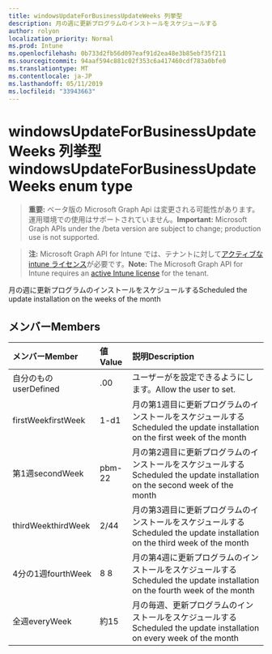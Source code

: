 ```yaml
---
title: windowsUpdateForBusinessUpdateWeeks 列挙型
description: 月の週に更新プログラムのインストールをスケジュールする
author: rolyon
localization_priority: Normal
ms.prod: Intune
ms.openlocfilehash: 0b733d2fb56d097eaf91d2ea48e3b85ebf35f211
ms.sourcegitcommit: 94aaf594c881c02f353c6a417460cdf783a0bfe0
ms.translationtype: MT
ms.contentlocale: ja-JP
ms.lasthandoff: 05/11/2019
ms.locfileid: "33943663"
---
```

# <a name="windowsupdateforbusinessupdateweeks-enum-type"></a><span data-ttu-id="dee0c-103">windowsUpdateForBusinessUpdateWeeks 列挙型</span><span class="sxs-lookup"><span data-stu-id="dee0c-103">windowsUpdateForBusinessUpdateWeeks enum type</span></span>

> <span data-ttu-id="dee0c-104">**重要:** ベータ版の Microsoft Graph Api は変更される可能性があります。運用環境での使用はサポートされていません。</span><span class="sxs-lookup"><span data-stu-id="dee0c-104">**Important:** Microsoft Graph APIs under the /beta version are subject to change; production use is not supported.</span></span>

> <span data-ttu-id="dee0c-105">**注:** Microsoft Graph API for Intune では、テナントに対して[アクティブな intune ライセンス](https://go.microsoft.com/fwlink/?linkid=839381)が必要です。</span><span class="sxs-lookup"><span data-stu-id="dee0c-105">**Note:** The Microsoft Graph API for Intune requires an [active Intune license](https://go.microsoft.com/fwlink/?linkid=839381) for the tenant.</span></span>

<span data-ttu-id="dee0c-106">月の週に更新プログラムのインストールをスケジュールする</span><span class="sxs-lookup"><span data-stu-id="dee0c-106">Scheduled the update installation on the weeks of the month</span></span>

## <a name="members"></a><span data-ttu-id="dee0c-107">メンバー</span><span class="sxs-lookup"><span data-stu-id="dee0c-107">Members</span></span>
|<span data-ttu-id="dee0c-108">メンバー</span><span class="sxs-lookup"><span data-stu-id="dee0c-108">Member</span></span>|<span data-ttu-id="dee0c-109">値</span><span class="sxs-lookup"><span data-stu-id="dee0c-109">Value</span></span>|<span data-ttu-id="dee0c-110">説明</span><span class="sxs-lookup"><span data-stu-id="dee0c-110">Description</span></span>|
|:---|:---|:---|
|<span data-ttu-id="dee0c-111">自分のもの</span><span class="sxs-lookup"><span data-stu-id="dee0c-111">userDefined</span></span>|<span data-ttu-id="dee0c-112">.0</span><span class="sxs-lookup"><span data-stu-id="dee0c-112">0</span></span>|<span data-ttu-id="dee0c-113">ユーザーがを設定できるようにします。</span><span class="sxs-lookup"><span data-stu-id="dee0c-113">Allow the user to set.</span></span>|
|<span data-ttu-id="dee0c-114">firstWeek</span><span class="sxs-lookup"><span data-stu-id="dee0c-114">firstWeek</span></span>|<span data-ttu-id="dee0c-115">1-d</span><span class="sxs-lookup"><span data-stu-id="dee0c-115">1</span></span>|<span data-ttu-id="dee0c-116">月の第1週目に更新プログラムのインストールをスケジュールする</span><span class="sxs-lookup"><span data-stu-id="dee0c-116">Scheduled the update installation on the first week of the month</span></span>|
|<span data-ttu-id="dee0c-117">第1週</span><span class="sxs-lookup"><span data-stu-id="dee0c-117">secondWeek</span></span>|<span data-ttu-id="dee0c-118">pbm-2</span><span class="sxs-lookup"><span data-stu-id="dee0c-118">2</span></span>|<span data-ttu-id="dee0c-119">月の第2週目に更新プログラムのインストールをスケジュールする</span><span class="sxs-lookup"><span data-stu-id="dee0c-119">Scheduled the update installation on the second week of the month</span></span>|
|<span data-ttu-id="dee0c-120">thirdWeek</span><span class="sxs-lookup"><span data-stu-id="dee0c-120">thirdWeek</span></span>|<span data-ttu-id="dee0c-121">2/4</span><span class="sxs-lookup"><span data-stu-id="dee0c-121">4</span></span>|<span data-ttu-id="dee0c-122">月の第3週目に更新プログラムのインストールをスケジュールする</span><span class="sxs-lookup"><span data-stu-id="dee0c-122">Scheduled the update installation on the third week of the month</span></span>|
|<span data-ttu-id="dee0c-123">4分の1週</span><span class="sxs-lookup"><span data-stu-id="dee0c-123">fourthWeek</span></span>|<span data-ttu-id="dee0c-124">8 </span><span class="sxs-lookup"><span data-stu-id="dee0c-124">8</span></span>|<span data-ttu-id="dee0c-125">月の第4週に更新プログラムのインストールをスケジュールする</span><span class="sxs-lookup"><span data-stu-id="dee0c-125">Scheduled the update installation on the fourth week of the month</span></span>|
|<span data-ttu-id="dee0c-126">全週</span><span class="sxs-lookup"><span data-stu-id="dee0c-126">everyWeek</span></span>|<span data-ttu-id="dee0c-127">約</span><span class="sxs-lookup"><span data-stu-id="dee0c-127">15</span></span>|<span data-ttu-id="dee0c-128">月の毎週、更新プログラムのインストールをスケジュールする</span><span class="sxs-lookup"><span data-stu-id="dee0c-128">Scheduled the update installation on every week of the month</span></span>|




